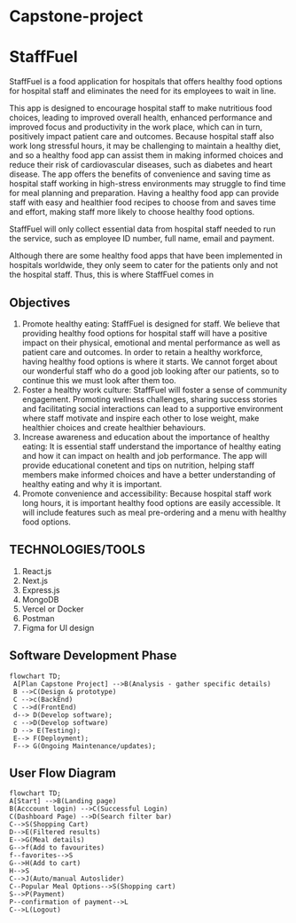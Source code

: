 # Capstone-project
# StaffFuel

StaffFuel is a food application for hospitals that offers healthy food options for hospital staff and eliminates the need for its employees to wait in line. 

This app is designed to encourage hospital staff to make nutritious food choices, leading to improved overall health, enhanced performance and improved focus and productivity in the work place, which can in turn, positively impact patient care and outcomes. Because hospital staff also work long stressful hours, it may be challenging to maintain a healthy diet, and so a healthy food app can assist them in making informed choices and reduce their risk of cardiovascular diseases, such as diabetes and heart disease. The app offers the benefits of convenience and saving time as hospital staff working in high-stress environments may struggle to find time for meal planning and preparation. Having a healthy food app can provide staff with easy and healthier food recipes to choose from and saves time and effort, making staff more likely to choose healthy food options. 

StaffFuel will only collect essential data from hospital staff needed to run the service, such as employee ID number, full name, email and payment. 

Although there are some healthy food apps that have been implemented in hospitals worldwide, they only seem to cater for the patients only and not the hospital staff. Thus, this is where StaffFuel comes in

## Objectives
1) Promote healthy eating: StaffFuel is designed for staff. We believe that providing healthy food options for hospital staff will have a positive impact on their physical, emotional and mental performance as well as patient care and outcomes. In order to retain a healthy workforce, having healthy food options is where it starts. We cannot forget about our wonderful staff who do a good job looking after our patients, so to continue this we must look after them too.
2) Foster a healthy work culture: StaffFuel will foster a sense of community engagement. Promoting wellness challenges, sharing success stories and facilitating social interactions can lead to a supportive environment where staff motivate and inspire each other to lose weight, make healthier choices and create healthier behaviours.
3) Increase awareness and education about the importance of healthy eating: It is essential staff understand the importance of healthy eating and how it can impact on health and job performance. The app will provide
educational conetent and tips on nutrition, helping staff members make informed choices and have a better understanding of healthy eating and why it is important.
4) Promote convenience and accessibility: Because hospital staff work long hours, it is important healthy food options are easily accessible. It will include features such as meal pre-ordering and a menu with healthy
food options.

## TECHNOLOGIES/TOOLS 
1. React.js
2. Next.js
3. Express.js
4. MongoDB
5. Vercel or Docker
6. Postman
7. Figma for UI design

## Software Development Phase 
``` mermaid
flowchart TD;
 A[Plan Capstone Project] -->B(Analysis - gather specific details)
 B -->C(Design & prototype) 
 C -->c(BackEnd) 
 C -->d(FrontEnd)
 d--> D(Develop software);
 c -->D(Develop software)
 D --> E(Testing);
 E--> F(Deployment);
 F--> G(Ongoing Maintenance/updates);

``` 
## User Flow Diagram
``` mermaid
flowchart TD;
A[Start] -->B(Landing page)
B(Acccount login) -->C(Successful Login)
C(Dashboard Page) -->D(Search filter bar)
C-->S(Shopping Cart)
D-->E(Filtered results)
E-->G(Meal details)
G-->f(Add to favourites)
f--favorites-->S
G-->H(Add to cart)
H-->S
C-->J(Auto/manual Autoslider)
C--Popular Meal Options-->S(Shopping cart)
S-->P(Payment)
P--confirmation of payment-->L
C-->L(Logout)
```
